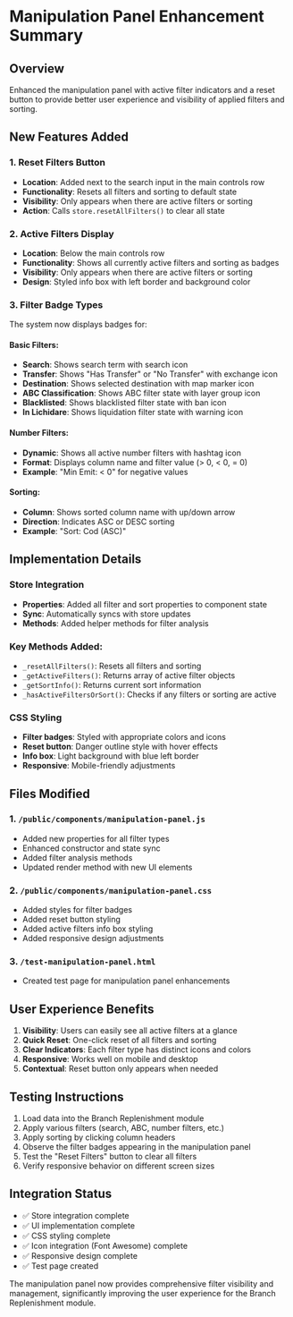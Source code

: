 # Manipulation Panel Enhancement Summary

## Overview
Enhanced the manipulation panel with active filter indicators and a reset button to provide better user experience and visibility of applied filters and sorting.

## New Features Added

### 1. Reset Filters Button
- **Location**: Added next to the search input in the main controls row
- **Functionality**: Resets all filters and sorting to default state
- **Visibility**: Only appears when there are active filters or sorting
- **Action**: Calls `store.resetAllFilters()` to clear all state

### 2. Active Filters Display
- **Location**: Below the main controls row
- **Functionality**: Shows all currently active filters and sorting as badges
- **Visibility**: Only appears when there are active filters or sorting
- **Design**: Styled info box with left border and background color

### 3. Filter Badge Types
The system now displays badges for:

#### Basic Filters:
- **Search**: Shows search term with search icon
- **Transfer**: Shows "Has Transfer" or "No Transfer" with exchange icon
- **Destination**: Shows selected destination with map marker icon
- **ABC Classification**: Shows ABC filter state with layer group icon
- **Blacklisted**: Shows blacklisted filter state with ban icon
- **In Lichidare**: Shows liquidation filter state with warning icon

#### Number Filters:
- **Dynamic**: Shows all active number filters with hashtag icon
- **Format**: Displays column name and filter value (> 0, < 0, = 0)
- **Example**: "Min Emit: < 0" for negative values

#### Sorting:
- **Column**: Shows sorted column name with up/down arrow
- **Direction**: Indicates ASC or DESC sorting
- **Example**: "Sort: Cod (ASC)"

## Implementation Details

### Store Integration
- **Properties**: Added all filter and sort properties to component state
- **Sync**: Automatically syncs with store updates
- **Methods**: Added helper methods for filter analysis

### Key Methods Added:
- `_resetAllFilters()`: Resets all filters and sorting
- `_getActiveFilters()`: Returns array of active filter objects
- `_getSortInfo()`: Returns current sort information
- `_hasActiveFiltersOrSort()`: Checks if any filters or sorting are active

### CSS Styling
- **Filter badges**: Styled with appropriate colors and icons
- **Reset button**: Danger outline style with hover effects
- **Info box**: Light background with blue left border
- **Responsive**: Mobile-friendly adjustments

## Files Modified

### 1. `/public/components/manipulation-panel.js`
- Added new properties for all filter types
- Enhanced constructor and state sync
- Added filter analysis methods
- Updated render method with new UI elements

### 2. `/public/components/manipulation-panel.css`
- Added styles for filter badges
- Added reset button styling
- Added active filters info box styling
- Added responsive design adjustments

### 3. `/test-manipulation-panel.html`
- Created test page for manipulation panel enhancements

## User Experience Benefits

1. **Visibility**: Users can easily see all active filters at a glance
2. **Quick Reset**: One-click reset of all filters and sorting
3. **Clear Indicators**: Each filter type has distinct icons and colors
4. **Responsive**: Works well on mobile and desktop
5. **Contextual**: Reset button only appears when needed

## Testing Instructions

1. Load data into the Branch Replenishment module
2. Apply various filters (search, ABC, number filters, etc.)
3. Apply sorting by clicking column headers
4. Observe the filter badges appearing in the manipulation panel
5. Test the "Reset Filters" button to clear all filters
6. Verify responsive behavior on different screen sizes

## Integration Status
- ✅ Store integration complete
- ✅ UI implementation complete
- ✅ CSS styling complete
- ✅ Icon integration (Font Awesome) complete
- ✅ Responsive design complete
- ✅ Test page created

The manipulation panel now provides comprehensive filter visibility and management, significantly improving the user experience for the Branch Replenishment module.
